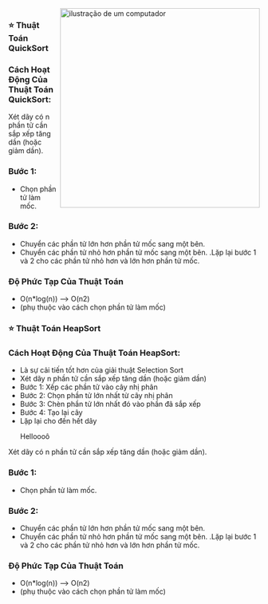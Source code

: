 <img src="https://raw.githubusercontent.com/MicaelliMedeiros/micaellimedeiros/master/image/computer-illustration.png" alt="ilustração de um computador" min-width="400px" max-width="400px" width="400px" align="right">

### ⭐ Thuật Toán QuickSort
### Cách Hoạt Động Của Thuật Toán QuickSort:
Xét dãy có n phần tử cần sắp xếp tăng dần (hoặc giảm dần).
### Bước 1:
- Chọn phần tử làm mốc.
### Bước 2:
- Chuyển các phần tử lớn hơn phần tử mốc sang một bên.
- Chuyển các phần tử nhỏ hơn phần tử mốc sang một bên.
.Lặp lại bước 1 và 2 cho các phần tử nhỏ hơn và lớn hơn phần tử mốc.
### **Độ Phức Tạp Của Thuật Toán**
- O(n*log(n)) --> O(n2)
- (phụ thuộc vào cách chọn phần tử làm mốc)

### ⭐ Thuật Toán HeapSort
### Cách Hoạt Động Của Thuật Toán HeapSort:
- Là sự cải tiến tốt hơn của giải thuật Selection Sort
- Xét dãy n phần tử cần sắp xếp tăng dần (hoặc giảm dần)
- Bước 1: Xếp các phần tử vào cây nhị phân
- Bước 2: Chọn phần tử lớn nhất từ cây nhị phân
- Bước 3: Chèn phần tử lớn nhất đó vào phần đã sắp xếp 
- Bước 4: Tạo lại cây
- Lặp lại cho đến hết dãy
  <p>Helloooô</p>





Xét dãy có n phần tử cần sắp xếp tăng dần (hoặc giảm dần).
### Bước 1:
- Chọn phần tử làm mốc.
### Bước 2:
- Chuyển các phần tử lớn hơn phần tử mốc sang một bên.
- Chuyển các phần tử nhỏ hơn phần tử mốc sang một bên.
.Lặp lại bước 1 và 2 cho các phần tử nhỏ hơn và lớn hơn phần tử mốc.
### **Độ Phức Tạp Của Thuật Toán**
- O(n*log(n)) --> O(n2)
- (phụ thuộc vào cách chọn phần tử làm mốc)

